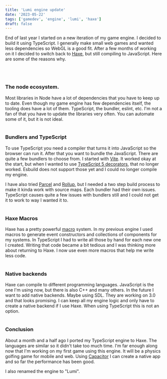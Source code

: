 ```yaml
---
title: 'Lumi engine update'
date: '2023-05-22'
tags: ['gamedev', 'engine', 'lumi', 'haxe']
draft: false
---
```


End of last year I started on a new iteration of my game engine. I decided to build it using TypeScript. I generally make small web games and wanted less dependencies so WebGL is a good fit. After a few months of working on it I decided to switch back to [Haxe](https://haxe.org), but still compiling to JavaScript. Here are some of the reasons why.
<!-- read-more -->
<br>
<br>

### The node ecosystem.
Most libraries in Node have a lot of dependencies that you have to keep up to date. Even though my game engine has few dependencies itself, the tooling does have a lot of them. TypeScript, the bundler, eslint, etc. I'm not a fan of that you have to update the libraries very often. You can automate some of it, but it is not ideal. 
<br>
<br>

### Bundlers and TypeScript
To use TypeScript you need a compiler that turns it into JavaScript so the browser can run it. After that you want to bundle the JavaScript. There are quite a few bundlers to choose from. I started with [Vite](https://vitejs.dev). It worked okay at the start, but when I wanted to use [TypeScript 5 decorators](https://www.typescriptlang.org/docs/handbook/release-notes/typescript-5-0.html#decorators), that no longer worked. Esbuild does not support those yet and I could no longer compile my engine. 

I have also tried [Parcel](https://parceljs.org) and [Rollup](https://rollupjs.org), but I needed a two step build process to make it kinda work with source maps. Each bundler had their own issues. TypeScript causes quite a few issues with bundlers still and I could not get it to work to way I wanted it to.
<br>
<br>

### Haxe Macros
Haxe has a pretty powerful [macro](https://haxe.org/manual/macro.html) system. In my previous engine I used macros to generate event constructors and collections of components for my systems. In TypeScript I had to write all those by hand for each new one I created. Writing that code became a bit tedious and I was thinking more about returning to Haxe. I now use even more macros that help me write less code.
<br>
<br>

### Native backends
Haxe can compile to different programming languages. JavaScript is the one I'm using now, but there is also C++ and many others. In the future I want to add native backends. Maybe using SDL. They are working on 3.0 and that looks promising. I can keep all my engine logic and only have to create a native backend if I use Haxe. When using TypeScript this is not an option.
<br>
<br>

### Conclusion
About a month and a half ago I ported my TypeScript engine to Haxe. The languages are similar so it didn't take too much time. I'm far enough along now that I'm working on my first game using this engine. It will be a physics golfing game for mobile and web. Using [Capacitor](https://capacitorjs.com) I can create a native app and so far the performance has been good.

I also renamed the engine to "Lumi".
